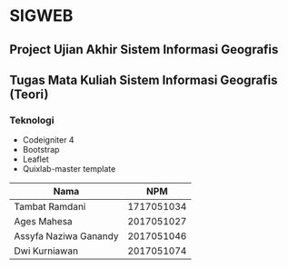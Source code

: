 # SIGWEB
## Project Ujian Akhir Sistem Informasi Geografis
## Tugas Mata Kuliah Sistem Informasi Geografis (Teori)

### Teknologi

- Codeigniter 4
- Bootstrap
- Leaflet
- Quixlab-master template


| Nama                      | NPM        |
| ------------------------- | ---------- |
| Tambat Ramdani            | 1717051034 |
| Ages Mahesa               | 2017051027 |
| Assyfa Naziwa Ganandy     | 2017051046 |
| Dwi Kurniawan             | 2017051074 |
